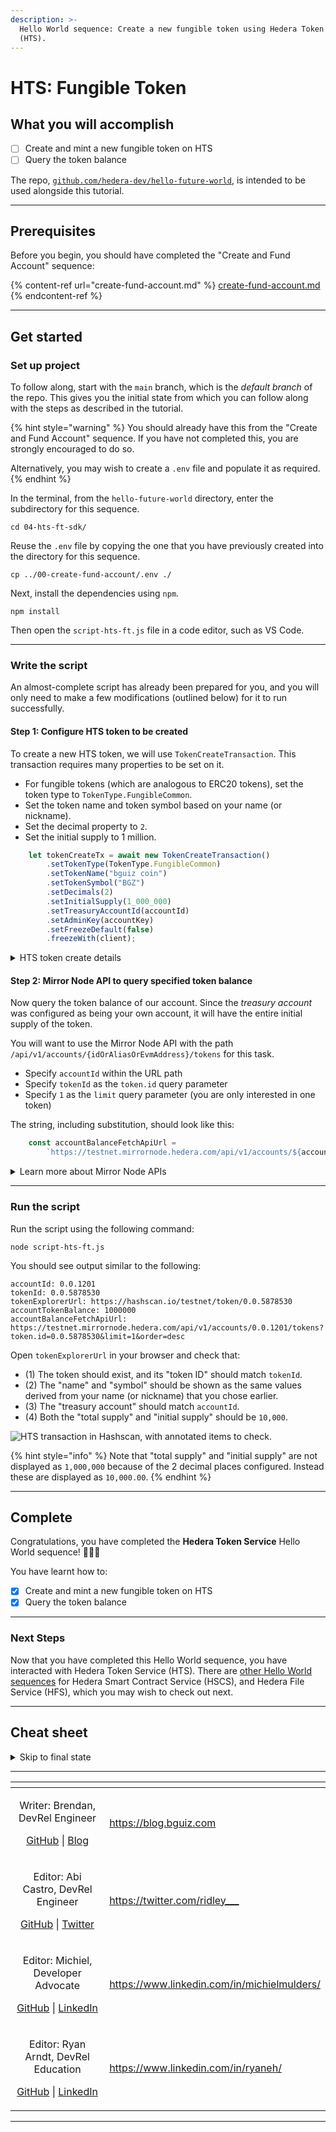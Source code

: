 ```yaml
---
description: >-
  Hello World sequence: Create a new fungible token using Hedera Token Service
  (HTS).
---
```


# HTS: Fungible Token

## What you will accomplish

* [ ] Create and mint a new fungible token on HTS
* [ ] Query the token balance

The repo, [`github.com/hedera-dev/hello-future-world`](https://github.com/hedera-dev/hello-future-world/), is intended to be used alongside this tutorial.

***

## Prerequisites

Before you begin, you should have completed the "Create and Fund Account" sequence:&#x20;

{% content-ref url="create-fund-account.md" %}
[create-fund-account.md](create-fund-account.md)
{% endcontent-ref %}

***

## Get started

### Set up project

To follow along, start with the `main` branch, which is the _default branch_ of the repo. This gives you the initial state from which you can follow along with the steps as described in the tutorial.

{% hint style="warning" %}
You should already have this from the "Create and Fund Account" sequence. If you have not completed this, you are strongly encouraged to do so.

Alternatively, you may wish to create a `.env` file and populate it as required.
{% endhint %}

In the terminal, from the `hello-future-world` directory,
enter the subdirectory for this sequence.

```shell
cd 04-hts-ft-sdk/
```

Reuse the `.env` file by copying the one that you have previously created into the directory for this sequence.

```shell
cp ../00-create-fund-account/.env ./
```

Next, install the dependencies using `npm`.

```shell
npm install
```

Then open the `script-hts-ft.js` file in a code editor, such as VS Code.

***

### Write the script

An almost-complete script has already been prepared for you, and you will only need to make a few modifications (outlined below) for it to run successfully.

#### Step 1: Configure HTS token to be created

To create a new HTS token, we will use `TokenCreateTransaction`. This transaction requires many properties to be set on it.

* For fungible tokens (which are analogous to ERC20 tokens), set the token type to `TokenType.FungibleCommon`.
* Set the token name and token symbol based on your name (or nickname).
* Set the decimal property to `2`.
* Set the initial supply to 1 million.

```js
    let tokenCreateTx = await new TokenCreateTransaction()
        .setTokenType(TokenType.FungibleCommon)
        .setTokenName("bguiz coin")
        .setTokenSymbol("BGZ")
        .setDecimals(2)
        .setInitialSupply(1_000_000)
        .setTreasuryAccountId(accountId)
        .setAdminKey(accountKey)
        .setFreezeDefault(false)
        .freezeWith(client);
```
<details>

<summary>HTS token create details</summary>

* Token Type: Fungible tokens, declared using `TokenType.FungibleCommon`, may be thought of as analogous to *ERC20* tokens. Note that HTS also supports another token type, `TokenType.NonFungibleUnique`, which may be thought of as analogous to *ERC721* tokens.
* Token Name: This is the full name of the token. For example, "Singapore Dollar".
* Token Symbol: This is the abbreviation of the token's name. For example, "SGD".
* Decimals: This is the number of decimal places the currency uses. For example, `2` mimics "cents", where the smallest unit of the token is 0.01 (1/100) of a single token.
* Initial Supply: This is the number units of the token to "mint" when first creating the token. Note that this is specified in the smallest units, so `1_000_000` initial supply when decimals is 2, results in `10_000` full units of the token being minted. It might be easier to think about it as "one million cents equals ten thousand dollars".
* Treasury Account ID: This is the account that the initial supply is credited to. For example, using `accountId` would mean that your own account receives all the tokens when they are minted.
* Admin Key: This is the account that is authorised to administrate this token. For example, using `accountKey` would mean that your own account would get to perform actions such as minting additional supply.

</details>

#### Step 2: Mirror Node API to query specified token balance

Now query the token balance of our account. Since the _treasury account_ was configured as being your own account, it will have the entire initial supply of the token.

You will want to use the Mirror Node API with the path `/api/v1/accounts/{idOrAliasOrEvmAddress}/tokens` for this task.

* Specify `accountId` within the URL path
* Specify `tokenId` as the `token.id` query parameter
* Specify `1` as the `limit` query parameter (you are only interested in one token)

The string, including substitution, should look like this:

```js
    const accountBalanceFetchApiUrl =
        `https://testnet.mirrornode.hedera.com/api/v1/accounts/${accountId}/tokens?token.id=${tokenId}&limit=1&order=desc`;
```

<details>

<summary>Learn more about Mirror Node APIs</summary>

You can explore the Mirror Node APIs interactively via its Swagger page:
[Hedera Testnet Mirror Node REST API](https://testnet.mirrornode.hedera.com/api/v1/docs/#/).

You can perform the same Mirror Node API query as `accountBalanceFetchApiUrl` above.
This is what the relevant part of the Swagger page would look like when doing so:

![](../../.gitbook/assets/hello-world--hts--mirror-node-swagger.drawing.svg "Mirror Node API Swagger for account tokens, with annotations.")

You can learn more about the Mirror Nodes via its documentation:
[REST API](https://docs.hedera.com/hedera/sdks-and-apis/rest-api).

</details>

***

### Run the script

Run the script using the following command:

```shell
node script-hts-ft.js
```

You should see output similar to the following:

```
accountId: 0.0.1201
tokenId: 0.0.5878530
tokenExplorerUrl: https://hashscan.io/testnet/token/0.0.5878530
accountTokenBalance: 1000000
accountBalanceFetchApiUrl: https://testnet.mirrornode.hedera.com/api/v1/accounts/0.0.1201/tokens?token.id=0.0.5878530&limit=1&order=desc
```

Open `tokenExplorerUrl` in your browser and check that:

* (1) The token should exist, and its "token ID" should match `tokenId`.
* (2) The "name" and "symbol" should be shown as the same values derived from your name (or nickname) that you chose earlier.
* (3) The "treasury account" should match `accountId`.
* (4) Both the "total supply" and "initial supply" should be `10,000`.

<img src="../../.gitbook/assets/hello-world--hts--token.drawing.svg" alt="HTS transaction in Hashscan, with annotated items to check." class="gitbook-drawing">

{% hint style="info" %}
Note that "total supply" and "initial supply" are not displayed as `1,000,000` because of the 2 decimal places configured. Instead these are displayed as `10,000.00`.
{% endhint %}

***

## Complete

Congratulations, you have completed the **Hedera Token Service** Hello World sequence! 🎉🎉🎉

You have learnt how to:

* [x] Create and mint a new fungible token on HTS
* [x] Query the token balance

***

### Next Steps

Now that you have completed this Hello World sequence, you have interacted with Hedera Token Service (HTS). There are [other Hello World sequences](../) for Hedera Smart Contract Service (HSCS), and Hedera File Service (HFS), which you may wish to check out next.

***

## Cheat sheet

<details>

<summary>Skip to final state</summary>

To skip ahead to the final state, use the `completed` branch. This gives you the final state with which you can compare your implementation to the completed steps of the tutorial.

```shell
git fetch origin completed:completed
git checkout completed
```

To see the full set of differences between the initial and final states of the repo, you can use `diff`.

```shell
cd 04-hts-ft-sdkdir/
git diff main..completed -- ./
```

Alternatively, you may view the `diff` rendered on Github:
[`hedera-dev/hello-future-world/compare/main..completed`](https://github.com/hedera-dev/hello-future-world/compare/main..completed) (This will show the `diff` for *all* sequences.)

Note that the branch names are delimited by `..`, and not by `...`, as the latter finds the `diff` with the latest common ancestor commit, which _is not_ what we want in this case.

</details>

***

<table data-card-size="large" data-view="cards"><thead><tr><th align="center"></th><th data-hidden data-card-target data-type="content-ref"></th></tr></thead><tbody>
<tr><td align="center"><p>Writer: Brendan, DevRel Engineer</p><p><a href="https://github.com/bguiz">GitHub</a> | <a href="https://blog.bguiz.com">Blog</a></p></td><td><a href="https://blog.bguiz.com">https://blog.bguiz.com</a></td></tr>
<tr><td align="center"><p>Editor: Abi Castro, DevRel Engineer</p><p><a href="https://github.com/a-ridley">GitHub</a> | <a href="https://twitter.com/ridley___">Twitter</a></p></td><td><a href="https://twitter.com/ridley___">https://twitter.com/ridley___</a></td></tr>
<tr><td align="center"><p>Editor: Michiel, Developer Advocate</p><p><a href="https://github.com/michielmulders">GitHub</a> | <a href="https://www.linkedin.com/in/michielmulders/">LinkedIn</a></p></td><td><a href="https://www.linkedin.com/in/michielmulders/">https://www.linkedin.com/in/michielmulders/</a></td></tr>
  <tr><td align="center"><p>Editor: Ryan Arndt, DevRel Education</p><p><a href="https://github.com/swirlds-ryan">GitHub</a> | <a href="https://www.linkedin.com/in/ryaneh/">LinkedIn</a></p></td><td><a href="https://www.linkedin.com/in/ryaneh/">https://www.linkedin.com/in/ryaneh/</a></td></tr>
</tbody></table>

***

